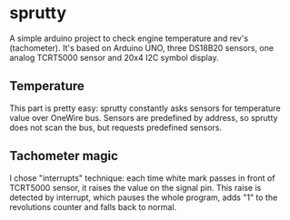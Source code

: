 # sprutty
A simple arduino project to check engine temperature and rev's (tachometer). It's based on Arduino UNO, three DS18B20 sensors, one analog TCRT5000 sensor and 20x4 I2C symbol display.

## Temperature
This part is pretty easy: sprutty constantly asks sensors for temperature value over OneWire bus. Sensors are predefined by address, so sprutty does not scan the bus, but requests predefined sensors.

## Tachometer magic
I chose "interrupts" technique: each time white mark passes in front of TCRT5000 sensor, it raises the value on the signal pin. This raise is detected by interrupt, which pauses the whole program, adds "1" to the revolutions counter and falls back to normal.
